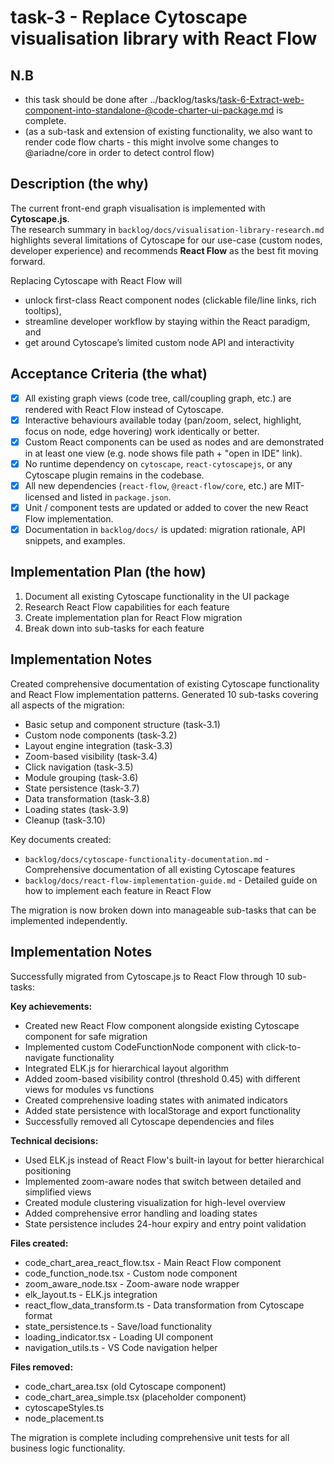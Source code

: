 # task-3 - Replace Cytoscape visualisation library with React Flow

## N.B

- this task should be done after ../backlog/tasks/task-6-Extract-web-component-into-standalone-@code-charter-ui-package.md is complete.
- (as a sub-task and extension of existing functionality, we also want to render code flow charts - this might involve some changes to @ariadne/core in order to detect control flow)

## Description (the why)

The current front-end graph visualisation is implemented with **Cytoscape.js**.  
The research summary in `backlog/docs/visualisation-library-research.md` highlights several limitations of Cytoscape for our use-case (custom nodes, developer experience) and recommends **React Flow** as the best fit moving forward.

Replacing Cytoscape with React Flow will

- unlock first-class React component nodes (clickable file/line links, rich tooltips),
- streamline developer workflow by staying within the React paradigm, and
- get around Cytoscape’s limited custom node API and interactivity

## Acceptance Criteria (the what)

- [x] All existing graph views (code tree, call/coupling graph, etc.) are rendered with React Flow instead of Cytoscape.
- [x] Interactive behaviours available today (pan/zoom, select, highlight, focus on node, edge hovering) work identically or better.
- [x] Custom React components can be used as nodes and are demonstrated in at least one view (e.g. node shows file path + "open in IDE" link).
- [x] No runtime dependency on `cytoscape`, `react-cytoscapejs`, or any Cytoscape plugin remains in the codebase.
- [x] All new dependencies (`react-flow`, `@react-flow/core`, etc.) are MIT-licensed and listed in `package.json`.
- [x] Unit / component tests are updated or added to cover the new React Flow implementation.
- [x] Documentation in `backlog/docs/` is updated: migration rationale, API snippets, and examples.

## Implementation Plan (the how)

1. Document all existing Cytoscape functionality in the UI package
2. Research React Flow capabilities for each feature
3. Create implementation plan for React Flow migration
4. Break down into sub-tasks for each feature

## Implementation Notes

Created comprehensive documentation of existing Cytoscape functionality and React Flow implementation patterns. Generated 10 sub-tasks covering all aspects of the migration:

- Basic setup and component structure (task-3.1)
- Custom node components (task-3.2)
- Layout engine integration (task-3.3)
- Zoom-based visibility (task-3.4)
- Click navigation (task-3.5)
- Module grouping (task-3.6)
- State persistence (task-3.7)
- Data transformation (task-3.8)
- Loading states (task-3.9)
- Cleanup (task-3.10)

Key documents created:

- `backlog/docs/cytoscape-functionality-documentation.md` - Comprehensive documentation of all existing Cytoscape features
- `backlog/docs/react-flow-implementation-guide.md` - Detailed guide on how to implement each feature in React Flow

The migration is now broken down into manageable sub-tasks that can be implemented independently.

## Implementation Notes

Successfully migrated from Cytoscape.js to React Flow through 10 sub-tasks:

**Key achievements:**
- Created new React Flow component alongside existing Cytoscape component for safe migration
- Implemented custom CodeFunctionNode component with click-to-navigate functionality
- Integrated ELK.js for hierarchical layout algorithm
- Added zoom-based visibility control (threshold 0.45) with different views for modules vs functions
- Created comprehensive loading states with animated indicators
- Added state persistence with localStorage and export functionality
- Successfully removed all Cytoscape dependencies and files

**Technical decisions:**
- Used ELK.js instead of React Flow's built-in layout for better hierarchical positioning
- Implemented zoom-aware nodes that switch between detailed and simplified views
- Created module clustering visualization for high-level overview
- Added comprehensive error handling and loading states
- State persistence includes 24-hour expiry and entry point validation

**Files created:**
- code_chart_area_react_flow.tsx - Main React Flow component
- code_function_node.tsx - Custom node component
- zoom_aware_node.tsx - Zoom-aware node wrapper
- elk_layout.ts - ELK.js integration
- react_flow_data_transform.ts - Data transformation from Cytoscape format
- state_persistence.ts - Save/load functionality
- loading_indicator.tsx - Loading UI component
- navigation_utils.ts - VS Code navigation helper

**Files removed:**
- code_chart_area.tsx (old Cytoscape component)
- code_chart_area_simple.tsx (placeholder component)
- cytoscapeStyles.ts
- node_placement.ts

The migration is complete including comprehensive unit tests for all business logic functionality.
